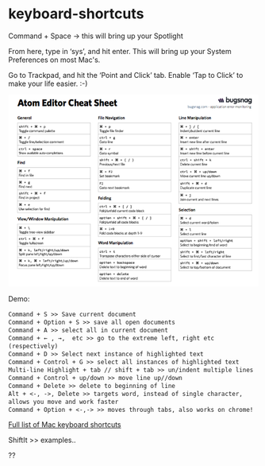 # keyboard-shortcuts

Command + Space → this will bring up your Spotlight

From here, type in ‘sys’, and hit enter. This will bring up your System Preferences on most Mac's.

Go to Trackpad, and hit the ‘Point and Click’ tab. Enable ‘Tap to Click’ to make your life easier. :-)

<a href="http://d2wy8f7a9ursnm.cloudfront.net/atom-editor-cheat-sheet.pdf"><img src="assets/AtomShortcuts.png"></a>


Demo:

	Command + S >> Save current document
	Command + Option + S >> save all open documents
	Command + A >> select all in current document
	Command + ← , →,  etc >> go to the extreme left, right etc (respectively)
	Command + D >> Select next instance of highlighted text
	Command + Control + G >> select all instances of highlighted text
	Multi-line Highlight + tab // shift + tab >> un/indent multiple lines
	Command + Control + up/down >> move line up//down
	Command + Delete >> delete to beginning of line
	Alt + <-, ->, Delete >> targets word, instead of single character, allows you move and work faster
	Command + Option + <-,-> >> moves through tabs, also works on chrome! 

<a href="https://support.apple.com/en-us/HT201236">Full list of Mac keyboard shortcuts</a>

ShiftIt >>   examples..

??
